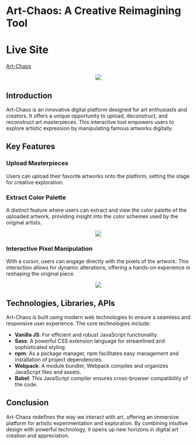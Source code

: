# Art-Chaos: A Creative Reimagining Tool

# Live Site
[Art-Chaos](https://foris8.github.io/art-chaos/)

<p align="center">
  <img src="image/home.png" />
</p>

## Introduction
Art-Chaos is an innovative digital platform designed for art enthusiasts and creators. It offers a unique opportunity to upload, deconstruct, and reconstruct art masterpieces. This interactive tool empowers users to explore artistic expression by manipulating famous artworks digitally.

## Key Features

### Upload Masterpieces
Users can upload their favorite artworks onto the platform, setting the stage for creative exploration.


### Extract Color Palette
A distinct feature where users can extract and view the color palette of the uploaded artwork, providing insight into the color schemes used by the original artists.
<p align="center">
  <img src="image/colorPallete.png" />
</p>

### Interactive Pixel Manipulation
With a cursor, users can engage directly with the pixels of the artwork. This interaction allows for dynamic alterations, offering a hands-on experience in reshaping the original piece.
<p align="center">
  <img src="image/pixel.png" />
</p>

## Technologies, Libraries, APIs
Art-Chaos is built using modern web technologies to ensure a seamless and responsive user experience. The core technologies include:

- **Vanilla JS**: For efficient and robust JavaScript functionality.
- **Sass**: A powerful CSS extension language for streamlined and sophisticated styling.
- **npm**: As a package manager, npm facilitates easy management and installation of project dependencies.
- **Webpack**: A module bundler, Webpack compiles and organizes JavaScript files and assets.
- **Babel**: This JavaScript compiler ensures cross-browser compatibility of the code.



## Conclusion
Art-Chaos redefines the way we interact with art, offering an immersive platform for artistic experimentation and exploration. By combining intuitive design with powerful technology, it opens up new horizons in digital art creation and appreciation.